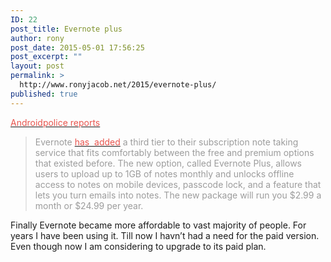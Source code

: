 ```yaml
---
ID: 22
post_title: Evernote plus
author: rony
post_date: 2015-05-01 17:56:25
post_excerpt: ""
layout: post
permalink: >
  http://www.ronyjacob.net/2015/evernote-plus/
published: true
---
```

<a href="http://www.androidpolice.com/2015/04/29/evernote-tweaks-pricing-structure-adding-a-new-more-affordable-subscription-option/" target="_blank"><span style="color: #e8554e;"><span style="font-family: inherit;">Androidpolice reports</span></span></a>
<blockquote><span style="color: #9c9c9c;"><span style="font-family: inherit;">Evernote </span></span><a href="https://blog.evernote.com/blog/2015/04/29/introducing-evernote-plus-and-the-new-evernote-premium/" target="_blank"><span style="color: #e8554e;"><span style="font-family: inherit;">has  added</span></span></a><span style="color: #9c9c9c;"><span style="font-family: inherit;"> a third tier to their subscription note taking service that fits comfortably between the free and premium options that existed before. The new option, called Evernote Plus, allows users to upload up to 1GB of notes monthly and unlocks offline access to notes on mobile devices, passcode lock, and a feature that lets you turn emails into notes. The new package will run you $2.99 a month or $24.99 per year.</span></span></blockquote>
<span style="font-family: inherit;">Finally Evernote became more affordable to vast majority of people. For years I have been using it. Till now I havn’t had a need for the paid version. Even though now I am considering to upgrade to its paid plan.</span>